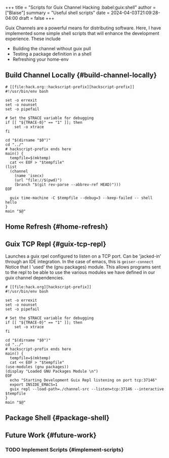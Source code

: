 +++
title = "Scripts for Guix Channel Hacking :babel:guix:shell"
author = ["Blaise"]
summary = "Useful shell scripts"
date = 2024-04-03T21:09:28-04:00
draft = false
+++

Guix Channels are a powerful means for distributing software. Here, I have implemented some simple shell scripts that will enhance the development experience. These include

-   Building the channel without guix pull
-   Testing a package definition in a shell
-   Refreshing your home-env


## Build Channel Locally {#build-channel-locally}

```shell
# [[file:hack.org::hackscript-prefix][hackscript-prefix]]
#!/usr/bin/env bash

set -o errexit
set -o nounset
set -o pipefail

# Set the $TRACE variable for debugging
if [[ "${TRACE-0}" == "1" ]]; then
    set -o xtrace
fi

cd "$(dirname "$0")"
cd "../"
# hackscript-prefix ends here
main() {
  tempfile=$(mktemp)
  cat << EOF > "$tempfile"
(list
  (channel
    (name 'isecx)
    (url "file://$(pwd)")
    (branch "$(git rev-parse --abbrev-ref HEAD)")))
EOF

  guix time-machine -C $tempfile --debug=3 --keep-failed -- shell hello
}
main "$@"
```


## Home Refresh {#home-refresh}


## Guix TCP Repl {#guix-tcp-repl}

Launches a guix rpel configured to listen on a TCP port. Can be 'jacked-in' through an IDE integration. In the case of emacs, this is `geiser-connect`
Notice that I 'used' the (gnu packages) module. This allows programs sent to the repl to be able to use the various modules we have defined in our guix channel dependencies.

```shell
# [[file:hack.org][hackscript-prefix]]
#!/usr/bin/env bash

set -o errexit
set -o nounset
set -o pipefail

# Set the $TRACE variable for debugging
if [[ "${TRACE-0}" == "1" ]]; then
    set -o xtrace
fi

cd "$(dirname "$0")"
cd "../"
# hackscript-prefix ends here
main() {
  tempfile=$(mktemp)
  cat << EOF > "$tempfile"
(use-modules (gnu packages))
(display "Loaded GNU Packages Module \n")
EOF
  echo "Starting Development Guix Repl listening on port tcp:37146"
  export INSIDE_EMACS=1
  guix repl --load-path=./channel-src --listen=tcp:37146 --interactive $tempfile
}
main "$@"
```


## Package Shell {#package-shell}


## Future Work {#future-work}


### <span class="org-todo todo TODO">TODO</span> Implement Scripts {#implement-scripts}
